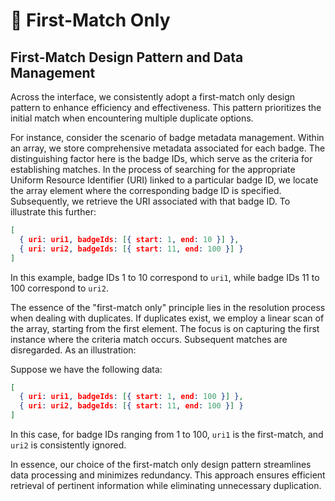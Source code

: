 # 🥇 First-Match Only

## First-Match Design Pattern and Data Management

Across the interface, we consistently adopt a first-match only design pattern to enhance efficiency and effectiveness. This pattern prioritizes the initial match when encountering multiple duplicate options.&#x20;

For instance, consider the scenario of badge metadata management. Within an array, we store comprehensive metadata associated for each badge. The distinguishing factor here is the badge IDs, which serve as the criteria for establishing matches. In the process of searching for the appropriate Uniform Resource Identifier (URI) linked to a particular badge ID, we locate the array element where the corresponding badge ID is specified. Subsequently, we retrieve the URI associated with that badge ID. To illustrate this further:

```json
[
  { uri: uri1, badgeIds: [{ start: 1, end: 10 }] },
  { uri: uri2, badgeIds: [{ start: 11, end: 100 }] }
]
```

In this example, badge IDs 1 to 10 correspond to `uri1`, while badge IDs 11 to 100 correspond to `uri2`.

The essence of the "first-match only" principle lies in the resolution process when dealing with duplicates. If duplicates exist, we employ a linear scan of the array, starting from the first element. The focus is on capturing the first instance where the criteria match occurs. Subsequent matches are disregarded. As an illustration:

Suppose we have the following data:

```json
[
  { uri: uri1, badgeIds: [{ start: 1, end: 100 }] },
  { uri: uri2, badgeIds: [{ start: 11, end: 100 }] }
]
```

In this case, for badge IDs ranging from 1 to 100, `uri1` is the first-match, and `uri2` is consistently ignored.

In essence, our choice of the first-match only design pattern streamlines data processing and minimizes redundancy. This approach ensures efficient retrieval of pertinent information while eliminating unnecessary duplication.





